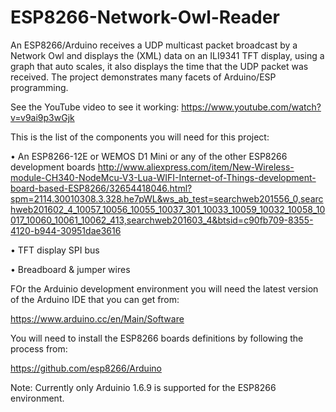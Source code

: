 # ESP8266-Network-Owl-Reader
An ESP8266/Arduino receives a UDP multicast packet broadcast by a Network Owl and displays the (XML) data on an
ILI9341 TFT display, using a graph that auto scales, it also displays the time that the UDP packet was received.
The project demonstrates many facets of Arduino/ESP programming.

See the YouTube video to see it working: https://www.youtube.com/watch?v=v9ai9p3wGjk

This is the list of the components you will need for this project:

• An ESP8266-12E or WEMOS D1 Mini or any of the other ESP8266 development boards
http://www.aliexpress.com/item/New-Wireless-module-CH340-NodeMcu-V3-Lua-WIFI-Internet-of-Things-development-board-based-ESP8266/32654418046.html?spm=2114.30010308.3.328.he7pWL&ws_ab_test=searchweb201556_0,searchweb201602_4_10057_10056_10055_10037_301_10033_10059_10032_10058_10017_10060_10061_10062_413,searchweb201603_4&btsid=c90fb709-8355-4120-b944-30951dae3616

• TFT display SPI bus

• Breadboard & jumper wires

FOr the Arduinio development environment you will need the latest version of the Arduino IDE that you can get from:

https://www.arduino.cc/en/Main/Software

You will need to install the ESP8266 boards definitions by following the process from:

https://github.com/esp8266/Arduino

Note: Currently only Arduinio 1.6.9 is supported for the ESP8266 environment. 

